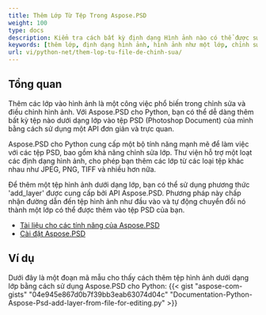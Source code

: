 ```yaml
---
title: Thêm Lớp Từ Tệp Trong Aspose.PSD
weight: 100
type: docs
description: Kiểm tra cách bất kỳ định dạng Hình ảnh nào có thể được sử dụng như một Lớp trong Aspose.PSD.
keywords: [thêm lớp, định dạng hình ảnh, hình ảnh như một lớp, chỉnh sửa lớp, psd api, python, mẫu code]
url: vi/python-net/them-lop-tu-file-de-chinh-sua/
---
```


## **Tổng quan**

Thêm các lớp vào hình ảnh là một công việc phổ biến trong chỉnh sửa và điều chỉnh hình ảnh. Với Aspose.PSD cho Python, bạn có thể dễ dàng thêm bất kỳ tệp nào dưới dạng lớp vào tệp PSD (Photoshop Document) của mình bằng cách sử dụng một API đơn giản và trực quan.

Aspose.PSD cho Python cung cấp một bộ tính năng mạnh mẽ để làm việc với các tệp PSD, bao gồm khả năng chỉnh sửa lớp. Thư viện hỗ trợ một loạt các định dạng hình ảnh, cho phép bạn thêm các lớp từ các loại tệp khác nhau như JPEG, PNG, TIFF và nhiều hơn nữa.

Để thêm một tệp hình ảnh dưới dạng lớp, bạn có thể sử dụng phương thức 'add_layer' được cung cấp bởi API Aspose.PSD. Phương pháp này chấp nhận đường dẫn đến tệp hình ảnh như đầu vào và tự động chuyển đổi nó thành một lớp có thể được thêm vào tệp PSD của bạn.

<div class="code-sample">
    <ul class="link-list">        
        <li class="link-item"><a href="https://docs.aspose.com/psd/python-net/features/">Tài liệu cho các tính năng của Aspose.PSD</a></li>
        <li class="link-item"><a href="https://docs.aspose.com/psd/python-net/installation/">Cài đặt Aspose.PSD</a></li>
    </ul>
</div>

## **Ví dụ**
Dưới đây là một đoạn mã mẫu cho thấy cách thêm tệp hình ảnh dưới dạng lớp bằng cách sử dụng Aspose.PSD cho Python:
{{< gist "aspose-com-gists" "04e945e867d0b7f39bb3eab63074d04c" "Documentation-Python-Aspose-Psd-add-layer-from-file-for-editing.py" >}}
